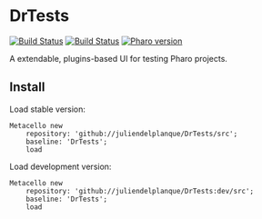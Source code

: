 # DrTests
[![Build Status](https://travis-ci.org/juliendelplanque/DrTests.svg?branch=master)](https://travis-ci.org/juliendelplanque/DrTests)
[![Build Status](https://travis-ci.org/juliendelplanque/DrTests.svg?branch=master)](https://travis-ci.org/juliendelplanque/DrTests)
[![Pharo version](https://img.shields.io/badge/Pharo-8.0-%23aac9ff.svg)](https://pharo.org/download)

A extendable, plugins-based UI for testing Pharo projects.

## Install

Load stable version:

```smalltalk
Metacello new
	repository: 'github://juliendelplanque/DrTests/src';
	baseline: 'DrTests';
	load
```


Load development version:

```smalltalk
Metacello new
	repository: 'github://juliendelplanque/DrTests:dev/src';
	baseline: 'DrTests';
	load
```

